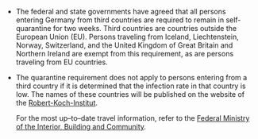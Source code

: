 - The federal and state governments have agreed that all persons entering Germany from third countries are required to remain in self-quarantine for two weeks. Third countries are countries outside the European Union (EU). Persons traveling from Iceland, Liechtenstein, Norway, Switzerland, and the United Kingdom of Great Britain and Northern Ireland are exempt from this requirement, as are persons traveling from EU countries.

- The quarantine requirement does not apply to persons entering from a third country if it is determined that the infection rate in that country is low. The names of these countries will be published on the website of the [Robert-Koch-Institut](https://www.rki.de/DE/Home/homepage_node.html).

  For the most up–to–date travel information, refer to the [Federal Ministry of the Interior, Building and Community](https://www.bmi.bund.de/SharedDocs/faqs/EN/topics/civil-protection/coronavirus/coronavirus-faqs.html;jsessionid=6E220CBEC1484CEF34F9618F8E5197FA.2_cid287#doc13797140bodyText3).